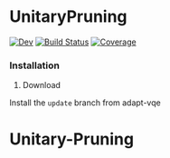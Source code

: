 # UnitaryPruning 

<!-- [![Stable](https://img.shields.io/badge/docs-stable-blue.svg)](https://nmayhall-vt.github.io/UnitaryPruning/stable/) -->
[![Dev](https://img.shields.io/badge/docs-dev-blue.svg)](https://nmayhall-vt.github.io/UnitaryPruning/dev/)
[![Build Status](https://github.com/nmayhall-vt/UnitaryPruning/actions/workflows/CI.yml/badge.svg?branch=main)](https://github.com/nmayhall-vt/UnitaryPruning/actions/workflows/CI.yml?query=branch%3Amain)
[![Coverage](https://codecov.io/gh/nmayhall-vt/UnitaryPruning/branch/main/graph/badge.svg)](https://codecov.io/gh/nmayhall-vt/UnitaryPruning)

### Installation
1. Download

Install the `update` branch from adapt-vqe


# Unitary-Pruning
